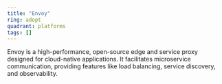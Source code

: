 ```yaml
---
title: "Envoy"
ring: adopt
quadrant: platforms
tags: []
---
```


Envoy is a high-performance, open-source edge and service proxy designed for cloud-native applications. It facilitates
microservice communication, providing features like load balancing, service discovery, and observability. 
